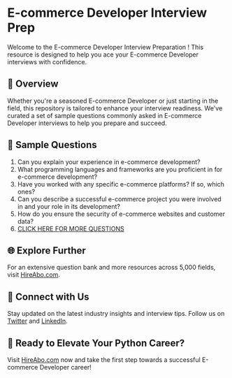 # E-commerce Developer Interview Prep

Welcome to the E-commerce Developer Interview Preparation ! This resource is designed to help you ace your E-commerce Developer interviews with confidence.

## 🚀 Overview

Whether you're a seasoned E-commerce Developer or just starting in the field, this repository is tailored to enhance your interview readiness. We've curated a set of sample questions commonly asked in E-commerce Developer interviews to help you prepare and succeed.

## 📝 Sample Questions

1. Can you explain your experience in e-commerce development?
2. What programming languages and frameworks are you proficient in for e-commerce development?
3. Have you worked with any specific e-commerce platforms? If so, which ones?
4. Can you describe a successful e-commerce project you were involved in and your role in its development?
5. How do you ensure the security of e-commerce websites and customer data?
6. [CLICK HERE FOR MORE QUESTIONS](https://hireabo.com/job/22_2_4/Ecommerce%20Developer)

## 🌐 Explore Further

For an extensive question bank and more resources across 5,000 fields, visit [HireAbo.com](https://www.hireabo.com).

## 📱 Connect with Us

Stay updated on the latest industry insights and interview tips. Follow us on [Twitter](https://twitter.com/hireabo) and [LinkedIn](https://www.linkedin.com/in/hire-abo-3609972a8/).

## 🚀 Ready to Elevate Your Python Career?

Visit [HireAbo.com](https://www.hireabo.com) now and take the first step towards a successful E-commerce Developer career!